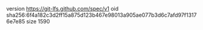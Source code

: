 version https://git-lfs.github.com/spec/v1
oid sha256:6f4a182c3d2ff15a875d123b467e98013a905ae077b3d6c7afd97f13176e7e85
size 1590
